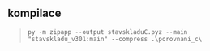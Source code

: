 ## kompilace

> ``` py -m zipapp --output stavskladuC.pyz --main "stavskladu_v301:main" --compress .\porovnani_c\ ```
